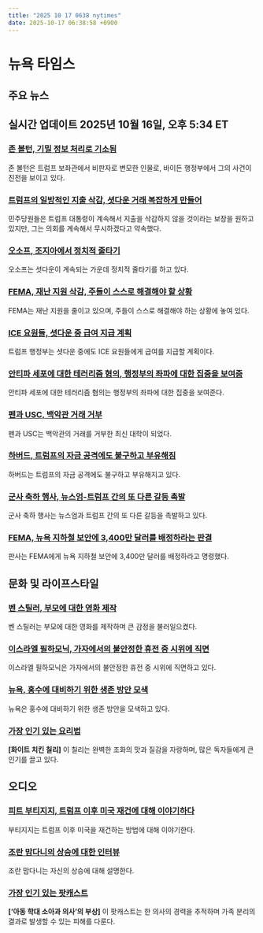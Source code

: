 ```yaml
---
title: "2025 10 17 0638 nytimes"
date: 2025-10-17 06:38:58 +0900
---
```


# 뉴욕 타임스

## 주요 뉴스
## 실시간 업데이트 **2025년 10월 16일, 오후 5:34 ET**
### [존 볼턴, 기밀 정보 처리로 기소됨](https://www.nytimes.com/live/2025/10/16/us/trump-shutdown-news)
존 볼턴은 트럼프 보좌관에서 비판자로 변모한 인물로, 바이든 행정부에서 그의 사건이 진전을 보이고 있다.

### [트럼프의 일방적인 지출 삭감, 셧다운 거래 복잡하게 만들어](https://www.nytimes.com/2025/10/16/us/politics/trump-unilateral-spending-cuts-shutdown.html)
민주당원들은 트럼프 대통령이 계속해서 지출을 삭감하지 않을 것이라는 보장을 원하고 있지만, 그는 의회를 계속해서 무시하겠다고 약속했다.

### [오소프, 조지아에서 정치적 줄타기](https://www.nytimes.com/2025/10/16/us/politics/jon-ossoff-shutdown.html)
오소프는 셧다운이 계속되는 가운데 정치적 줄타기를 하고 있다.

### [FEMA, 재난 지원 삭감, 주들이 스스로 해결해야 할 상황](https://www.nytimes.com/2025/10/16/climate/fema-disaster-recovery-trump.html)
FEMA는 재난 지원을 줄이고 있으며, 주들이 스스로 해결해야 하는 상황에 놓여 있다.

### [ICE 요원들, 셧다운 중 급여 지급 계획](https://www.nytimes.com/2025/10/16/business/trump-ice-pay.html)
트럼프 행정부는 셧다운 중에도 ICE 요원들에게 급여를 지급할 계획이다.

### [안티파 세포에 대한 테러리즘 혐의, 행정부의 좌파에 대한 집중을 보여줌](https://www.nytimes.com/2025/10/16/us/politics/justice-department-terrorism-antifa.html)
안티파 세포에 대한 테러리즘 혐의는 행정부의 좌파에 대한 집중을 보여준다.

### [펜과 USC, 백악관 거래 거부](https://www.nytimes.com/2025/10/16/us/university-of-pennsylvania-rejects-white-house-deal.html)
펜과 USC는 백악관의 거래를 거부한 최신 대학이 되었다.

### [하버드, 트럼프의 자금 공격에도 불구하고 부유해짐](https://www.nytimes.com/2025/10/16/us/politics/harvard-endowment-trump.html)
하버드는 트럼프의 자금 공격에도 불구하고 부유해지고 있다.

### [군사 축하 행사, 뉴스엄-트럼프 간의 또 다른 갈등 촉발](https://www.nytimes.com/2025/10/16/us/politics/newsom-military-celebration-camp-pendleton.html)
군사 축하 행사는 뉴스엄과 트럼프 간의 또 다른 갈등을 촉발하고 있다.

### [FEMA, 뉴욕 지하철 보안에 3,400만 달러를 배정하라는 판결](https://www.nytimes.com/2025/10/16/us/nyregion/mta-fema-terror-money-order.html)
판사는 FEMA에게 뉴욕 지하철 보안에 3,400만 달러를 배정하라고 명령했다.

## 문화 및 라이프스타일
### [벤 스틸러, 부모에 대한 영화 제작](https://www.nytimes.com/2025/10/16/movies/ben-stiller-parents-nothing-is-lost.html)
벤 스틸러는 부모에 대한 영화를 제작하며 큰 감정을 불러일으켰다.

### [이스라엘 필하모닉, 가자에서의 불안정한 휴전 중 시위에 직면](https://www.nytimes.com/2025/10/16/world/arts/music/israel-philharmonic-carnegie-hall-protests-middle-east.html)
이스라엘 필하모닉은 가자에서의 불안정한 휴전 중 시위에 직면하고 있다.

### [뉴욕, 홍수에 대비하기 위한 생존 방안 모색](https://www.nytimes.com/2025/10/15/realestate/real-estate-guide-grass-valley-nevada-city-california.html)
뉴욕은 홍수에 대비하기 위한 생존 방안을 모색하고 있다.

### [가장 인기 있는 요리법](https://cooking.nytimes.com/recipes/1024345-white-chicken-chili)
**[화이트 치킨 칠리]** 이 칠리는 완벽한 조화의 맛과 질감을 자랑하며, 많은 독자들에게 큰 인기를 끌고 있다.

## 오디오
### [피트 부티지지, 트럼프 이후 미국 재건에 대해 이야기하다](https://www.nytimes.com/2025/10/14/opinion/next-american-story-pete-buttigieg.html)
부티지지는 트럼프 이후 미국을 재건하는 방법에 대해 이야기한다.

### [조란 맘다니의 상승에 대한 인터뷰](https://www.nytimes.com/2025/10/16/podcasts/the-daily/zohran-mamdani-interview.html)
조란 맘다니는 자신의 상승에 대해 설명한다.

### [가장 인기 있는 팟캐스트](https://www.nytimes.com/2025/10/16/podcasts/serial-productions-the-preventionist.html)
**[‘아동 학대 소아과 의사’의 부상]** 이 팟캐스트는 한 의사의 경력을 추적하며 가족 분리의 결과로 발생할 수 있는 피해를 다룬다.